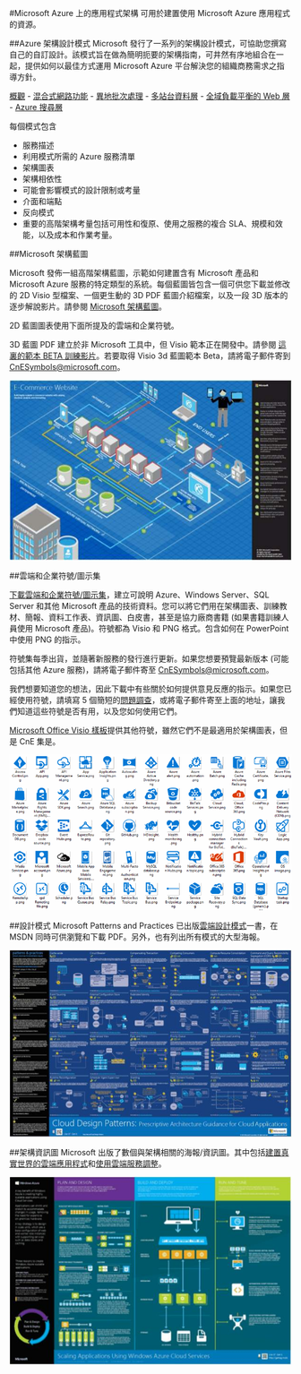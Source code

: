 <properties 
	pageTitle="Microsoft Azure 上的應用程式架構" 
	description="涵蓋常見設計模式的架構概觀。" 
	services="" 
	documentationCenter="" 
	authors="Rboucher" 
	manager="jwhit" 
	editor="mattshel"/>

<tags 
	ms.service="multiple" 
	ms.workload="na" 
	ms.tgt_pltfrm="na" 
	ms.devlang="na" 
	ms.topic="article" 
	ms.date="07/06/2015" 
	ms.author="robb"/>

#Microsoft Azure 上的應用程式架構
可用於建置使用 Microsoft Azure 應用程式的資源。

##Azure 架構設計模式
Microsoft 發行了一系列的架構設計模式，可協助您撰寫自己的自訂設計。該模式旨在做為簡明扼要的架構指南，可井然有序地組合在一起，提供如何以最佳方式運用 Microsoft Azure 平台解決您的組織商務需求之指導方針。


[概觀](../azure-architectures-cpif-overview/) - [混合式網路功能](../azure-architectures-cpif-infrastructure-hybrid-networking/) - [異地批次處理](../azure-architectures-cpif-foundation-offsite-batch-processing-tier/) - [多站台資料層](../azure-architectures-cpif-foundation-multi-site-data-tier/) - [全域負載平衡的 Web 層](../azure-architectures-cpif-foundation-global-load-balanced-web-tier/) - [Azure 搜尋層](../azure-architectures-cpif-foundation-azure-search-tier/)
 
每個模式包含
 
- 服務描述
- 利用模式所需的 Azure 服務清單
- 架構圖表
- 架構相依性
- 可能會影響模式的設計限制或考量
- 介面和端點
- 反向模式
- 重要的高階架構考量包括可用性和復原、使用之服務的複合 SLA、規模和效能，以及成本和作業考量。

##Microsoft 架構藍圖

Microsoft 發佈一組高階架構藍圖，示範如何建置含有 Microsoft 產品和 Microsoft Azure 服務的特定類型的系統。每個藍圖皆包含一個可供您下載並修改的 2D Visio 型檔案、一個更生動的 3D PDF 藍圖介紹檔案，以及一段 3D 版本的逐步解說影片。請參閱 [Microsoft 架構藍圖](http://msdn.microsoft.com/dn630664)。

2D 藍圖圖表使用下面所提及的雲端和企業符號。

3D 藍圖 PDF 建立於非 Microsoft 工具中，但 Visio 範本正在開發中。請參閱 [這裏的範本 BETA 訓練影片](http://aka.ms/3dBlueprintTemplate)。若要取得 Visio 3d 藍圖範本 Beta，請將電子郵件寄到 [CnESymbols@microsoft.com](mailto:CnESymbols@microsoft.com)。

![Microsoft 架構藍圖 3D 圖表](./media/architecture-overview/BluePrintThumb.jpg)

##雲端和企業符號/圖示集

[下載雲端和企業符號/圖示集](http://aka.ms/CnESymbols)，建立可說明 Azure、Windows Server、SQL Server 和其他 Microsoft 產品的技術資料。您可以將它們用在架構圖表、訓練教材、簡報、資料工作表、資訊圖、白皮書，甚至是協力廠商書籍 (如果書籍訓練人員使用 Microsoft 產品)。符號都為 Visio 和 PNG 格式。包含如何在 PowerPoint 中使用 PNG 的指示。

符號集每季出貨，並隨著新服務的發行進行更新。如果您想要預覽最新版本 (可能包括其他 Azure 服務)，請將電子郵件寄至 [CnESymbols@microsoft.com](mailto:CnESymbols@microsoft.com)。

我們想要知道您的想法，因此下載中有些關於如何提供意見反應的指示。如果您已經使用符號，請填寫 5 個簡短的[問題調查](http://aka.ms/azuresymbolssurveyv2)，或將電子郵件寄至上面的地址，讓我們知道這些符號是否有用，以及您如何使用它們。

[Microsoft Office Visio 樣板](http://www.microsoft.com/zh-tw/download/details.aspx?id=35772)提供其他符號，雖然它們不是最適用於架構圖表，但是 CnE 集是。

![雲端和企業符號/圖示集](./media/architecture-overview/CnESymbols.png)

##設計模式
Microsoft Patterns and Practices 已出版[雲端設計模式](http://msdn.microsoft.com/library/dn568099.aspx)一書，在 MSDN 同時可供瀏覽和下載 PDF。另外，也有列出所有模式的大型海報。

![Patterns and Practices 雲端模式海報](./media/architecture-overview/PnPPatternPosterThumb.jpg)

##架構資訊圖
Microsoft 出版了數個與架構相關的海報/資訊圖。其中包括[建置真實世界的雲端應用程式](http://azure.microsoft.com/documentation/infographics/building-real-world-cloud-apps/)和[使用雲端服務調整](http://azure.microsoft.com/documentation/infographics/cloud-services/)。

![Azure 架構資訊圖](./media/architecture-overview/AzureArchInfographicThumb.jpg)

<!---HONumber=August15_HO6-->
